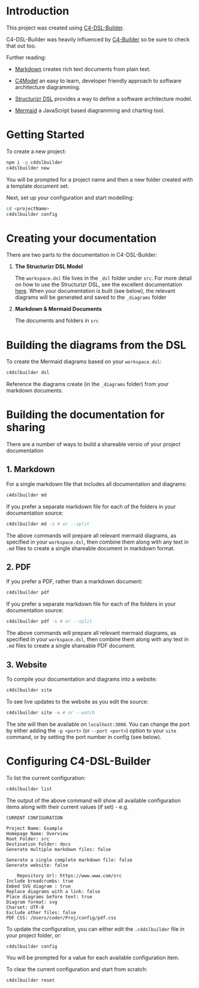 # Introduction

This project was created using [C4-DSL-Builder](https://JustinBusschau.github.io/C4-DSL-Builder/).

C4-DSL-Builder was heavily influenced by [C4-Builder](https://adrianvlupu.github.io/C4-Builder/) so be sure to check that out too.

Further reading:

- [Markdown](https://guides.github.com/features/mastering-markdown/) creates rich text documents from plain text.

- [C4Model](https://c4model.com/) an easy to learn, developer friendly approach to software architecture diagramming.

- [Structurizr DSL](https://docs.structurizr.com/dsl) provides a way to define a software architecture model.

- [Mermaid](https://mermaid.js.org/) a JavaScript based diagramming and charting tool.

# Getting Started

To create a new project:

```bash
npm i -g c4dslbuilder
c4dslbuilder new
```

You will be prompted for a project name and then a new folder created with a template document set.

Next, set up your configuration and start modelling:

```bash
cd <projectName>
c4dslbuilder config
```

# Creating your documentation

There are two parts to the documentation in C4-DSL-Builder:

1. **The Structurizr DSL Model**

    The `workspace.dsl` file lives in the `_dsl` folder under `src`. For more detail on how to use the Structurizr DSL, see the excellent documentation [here](https://docs.structurizr.com/dsl).
    When your documentation is built (see below), the relevant diagrams will be generated and saved to the `_diagrams` folder 

2. **Markdown & Mermaid Documents**

    The documents and folders in `src` 

# Building the diagrams from the DSL

To create the Mermaid diagrams based on your `workspace.dsl`:

```bash
c4dslbuilder dsl
```

Reference the diagrams create (in the `_diagrams` folder) from your markdown documents.

# Building the documentation for sharing

There are a number of ways to build a shareable versio of your project documentation

## 1. Markdown

For a single markdown file that includes all documentation and diagrams:

```bash
c4dslbuilder md
```

If you prefer a separate markdown file for each of the folders in your documentation source:

```bash
c4dslbuilder md -s # or --split
```

The above commands will prepare all relevant mermaid diagrams, as specified in your `workspace.dsl`, then combine them along with any text in `.md` files to create a single shareable document in markdown format.

## 2. PDF

If you prefer a PDF, rather than a markdown document:

```bash
c4dslbuilder pdf
```

If you prefer a separate markdown file for each of the folders in your documentation source:

```bash
c4dslbuilder pdf -s # or --split
```

The above commands will prepare all relevant mermaid diagrams, as specified in your `workspace.dsl`, then combine them along with any text in `.md` files to create a single shareable PDF document.

## 3. Website

To compile your documentation and diagrams into a website:

```bash
c4dslbuilder site
```

To see live updates to the website as you edit the source:

```bash
c4dslbuilder site -w # or --watch
```

The site will then be available on `localhost:3000`. You can change the port by either adding the `-p <port>` (or `--port <port>`) option to your `site` command, or by setting the port number in config (see below).


# Configuring C4-DSL-Builder

To list the current configuration:

```bash
c4dslbuilder list
```

The output of the above command will show all available configuration items along with their current values (if set) - e.g.

    CURRENT CONFIGURATION
    
    Project Name: Example
    Homepage Name: Overview
    Root Folder: src
    Destination Folder: docs
    Generate multiple markdown files: false
    
    Generate a single complete markdown file: false
    Generate website: false
    
        Repository Url: https://www.www.com/src
    Include breadcrumbs: true
    Embed SVG diagram : true
    Replace diagrams with a link: false
    Place diagrams before text: true
    Diagram format: svg
    Charset: UTF-8
    Exclude other files: false
    PDF CSS: /Users/coder/Proj/config/pdf.css

To update the configuration, you can either edit the `.c4dslbuilder` file in your project folder, or:

```bash
c4dslbuilder config
```

You will be prompted for a value for each available configuration item.

To clear the current configuration and start from scratch:

```bash
c4dslbuilder reset
```